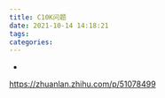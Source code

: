 ```yaml
---
title: C10K问题
date: 2021-10-14 14:18:21
tags:
categories:
---
```

-
<!-- more -->
https://zhuanlan.zhihu.com/p/51078499